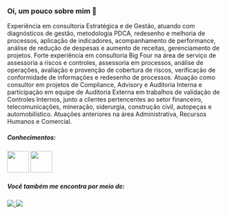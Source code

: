 ### Oi, um pouco sobre mim 👋
Experiência em consultoria Estratégica e de Gestão, atuando com diagnósticos de gestão, metodologia PDCA, redesenho e melhoria de processos, aplicação de indicadores, acompanhamento de performance, análise de redução de despesas e aumento de receitas, gerenciamento de projetos. Forte experiência em consultoria Big Four na área de serviço de assessoria a riscos e controles, assessoria em processos, análise de operações, avaliação e provenção de cobertura de riscos, verificação de conformidade de informações e redesenho de processos. Atuação como consultor em projetos de Compliance, Advisory e Auditoria Interna e participação em equipe de Auditoria Externa em trabalhos de validação de Controles Internos, junto a clientes pertencentes ao setor financeiro, telecomunicações, mineração, siderurgia, construção civil, autopeças e automobilístico. Atuações anteriores na área Administrativa, Recursos Humanos e Comercial.

##### Conhecimentos:
<div style="display: inline">
  <img width="50" height="50" src="https://cdn.jsdelivr.net/gh/devicons/devicon/icons/mysql/mysql-plain-wordmark.svg" />
  <img width="50" height="50" src="https://cdn.jsdelivr.net/gh/devicons/devicon/icons/python/python-original-wordmark.svg" />
</div>                    

##### Você também me encontra por meio de:

<a href="https://www.linkedin.com/in/igor-abib-a2442622" title ="https://www.linkedin.com/in/igor-abib-a2442622">
  <img src="https://img.shields.io/badge/linkedin-%230077B5.svg?style=for-the-badge&logo=linkedin&logoColor=white" />
</a>
<a href="mailto:igorabib@gmail.com" title = "igorabib@gmail.com">
  <img src="https://img.shields.io/badge/Gmail-D14836?style=for-the-badge&logo=gmail&logoColor=white" />
</a>



  
<!--
**IgorAti/IgorAti** is a ✨ _special_ ✨ repository because its `README.md` (this file) appears on your GitHub profile.

Here are some ideas to get you started:

- 🔭 I’m currently working on ...
- 🌱 I’m currently learning ...
- 👯 I’m looking to collaborate on ...
- 🤔 I’m looking for help with ...
- 💬 Ask me about ...
- 📫 How to reach me: ...
- 😄 Pronouns: ...
- ⚡ Fun fact: ...
-->
